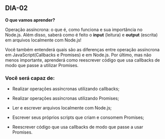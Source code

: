 ## DIA-02

**O que vamos aprender?**


Operação assíncrona: o que é, como funciona e sua importância no Node.js. Além disso, saberá como é feito o  **input** (leitura) e  **output** (escrita) em arquivos localmente com Node.js!

Você também entenderá quais são as diferenças entre operação assíncrona em JavaScript(Callbacks e Promises) e em Node.js. Por último, mas não menos importante, aprenderá como reescrever código que usa callbacks de modo que passe a utilizar Promises.

### Você será capaz de:

-   Realizar operações assíncronas utilizando callbacks;
    
-   Realizar operações assíncronas utilizando Promises;
    
-   Ler e escrever arquivos localmente com Node.js;
    
-   Escrever seus próprios scripts que criam e consomem Promises;
    
-   Reescrever código que usa callbacks de modo que passe a usar Promises.
